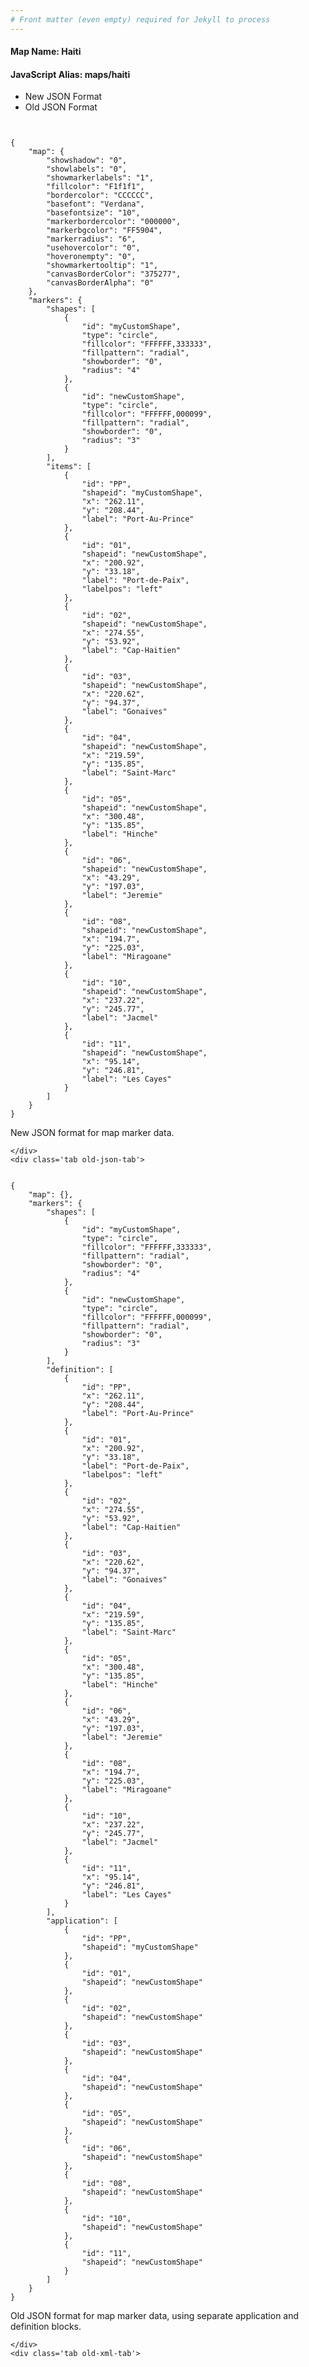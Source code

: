 ```yaml
---
# Front matter (even empty) required for Jekyll to process
---
```


#### Map Name: Haiti

#### JavaScript Alias: maps/haiti


<div class="code-wrapper">
<ul class='code-tabs'>
    <li class='active'>
        <a data-toggle='new-json'>New JSON Format</a>
    </li>
    <li>
        <a data-toggle='old-json'>Old JSON Format</a>
    </li>
</ul>
<div class='tab-content'>
    <pre class='plain-code'></pre>
    <div class='tab new-json-tab active'>
<pre><code class="language-javascript">
{
    "map": {
        "showshadow": "0",
        "showlabels": "0",
        "showmarkerlabels": "1",
        "fillcolor": "F1f1f1",
        "bordercolor": "CCCCCC",
        "basefont": "Verdana",
        "basefontsize": "10",
        "markerbordercolor": "000000",
        "markerbgcolor": "FF5904",
        "markerradius": "6",
        "usehovercolor": "0",
        "hoveronempty": "0",
        "showmarkertooltip": "1",
        "canvasBorderColor": "375277",
        "canvasBorderAlpha": "0"
    },
    "markers": {
        "shapes": [
            {
                "id": "myCustomShape",
                "type": "circle",
                "fillcolor": "FFFFFF,333333",
                "fillpattern": "radial",
                "showborder": "0",
                "radius": "4"
            },
            {
                "id": "newCustomShape",
                "type": "circle",
                "fillcolor": "FFFFFF,000099",
                "fillpattern": "radial",
                "showborder": "0",
                "radius": "3"
            }
        ],
        "items": [
            {
                "id": "PP",
                "shapeid": "myCustomShape",
                "x": "262.11",
                "y": "208.44",
                "label": "Port-Au-Prince"
            },
            {
                "id": "01",
                "shapeid": "newCustomShape",
                "x": "200.92",
                "y": "33.18",
                "label": "Port-de-Paix",
                "labelpos": "left"
            },
            {
                "id": "02",
                "shapeid": "newCustomShape",
                "x": "274.55",
                "y": "53.92",
                "label": "Cap-Haitien"
            },
            {
                "id": "03",
                "shapeid": "newCustomShape",
                "x": "220.62",
                "y": "94.37",
                "label": "Gonaives"
            },
            {
                "id": "04",
                "shapeid": "newCustomShape",
                "x": "219.59",
                "y": "135.85",
                "label": "Saint-Marc"
            },
            {
                "id": "05",
                "shapeid": "newCustomShape",
                "x": "300.48",
                "y": "135.85",
                "label": "Hinche"
            },
            {
                "id": "06",
                "shapeid": "newCustomShape",
                "x": "43.29",
                "y": "197.03",
                "label": "Jeremie"
            },
            {
                "id": "08",
                "shapeid": "newCustomShape",
                "x": "194.7",
                "y": "225.03",
                "label": "Miragoane"
            },
            {
                "id": "10",
                "shapeid": "newCustomShape",
                "x": "237.22",
                "y": "245.77",
                "label": "Jacmel"
            },
            {
                "id": "11",
                "shapeid": "newCustomShape",
                "x": "95.14",
                "y": "246.81",
                "label": "Les Cayes"
            }
        ]
    }
}
</code></pre>


<p class='text-success'>New JSON format for map marker data.</p>

    </div>
    <div class='tab old-json-tab'>
<pre><code class="language-javascript">
{
    "map": {},
    "markers": {
        "shapes": [
            {
                "id": "myCustomShape",
                "type": "circle",
                "fillcolor": "FFFFFF,333333",
                "fillpattern": "radial",
                "showborder": "0",
                "radius": "4"
            },
            {
                "id": "newCustomShape",
                "type": "circle",
                "fillcolor": "FFFFFF,000099",
                "fillpattern": "radial",
                "showborder": "0",
                "radius": "3"
            }
        ],
        "definition": [
            {
                "id": "PP",
                "x": "262.11",
                "y": "208.44",
                "label": "Port-Au-Prince"
            },
            {
                "id": "01",
                "x": "200.92",
                "y": "33.18",
                "label": "Port-de-Paix",
                "labelpos": "left"
            },
            {
                "id": "02",
                "x": "274.55",
                "y": "53.92",
                "label": "Cap-Haitien"
            },
            {
                "id": "03",
                "x": "220.62",
                "y": "94.37",
                "label": "Gonaives"
            },
            {
                "id": "04",
                "x": "219.59",
                "y": "135.85",
                "label": "Saint-Marc"
            },
            {
                "id": "05",
                "x": "300.48",
                "y": "135.85",
                "label": "Hinche"
            },
            {
                "id": "06",
                "x": "43.29",
                "y": "197.03",
                "label": "Jeremie"
            },
            {
                "id": "08",
                "x": "194.7",
                "y": "225.03",
                "label": "Miragoane"
            },
            {
                "id": "10",
                "x": "237.22",
                "y": "245.77",
                "label": "Jacmel"
            },
            {
                "id": "11",
                "x": "95.14",
                "y": "246.81",
                "label": "Les Cayes"
            }
        ],
        "application": [
            {
                "id": "PP",
                "shapeid": "myCustomShape"
            },
            {
                "id": "01",
                "shapeid": "newCustomShape"
            },
            {
                "id": "02",
                "shapeid": "newCustomShape"
            },
            {
                "id": "03",
                "shapeid": "newCustomShape"
            },
            {
                "id": "04",
                "shapeid": "newCustomShape"
            },
            {
                "id": "05",
                "shapeid": "newCustomShape"
            },
            {
                "id": "06",
                "shapeid": "newCustomShape"
            },
            {
                "id": "08",
                "shapeid": "newCustomShape"
            },
            {
                "id": "10",
                "shapeid": "newCustomShape"
            },
            {
                "id": "11",
                "shapeid": "newCustomShape"
            }
        ]
    }
}
</code></pre>


<p class='text-success'>Old JSON format for map marker data, using separate application and definition blocks.</p>

    </div>
    <div class='tab old-xml-tab'>
<pre><code class="language-html">
<map>
	<markers>
	   <shapes>
	       <shape id='myCustomShape' type='circle' fillColor='FFFFFF,333333' fillPattern='radial' showBorder='0' radius='4'/>
		    <shape id='newCustomShape' type='circle' fillColor='FFFFFF,000099' fillPattern='radial' showBorder='0' radius='3'/>
		</shapes>
		<definition>
			<marker id='PP' x='262.11' y='208.44' label='Port-Au-Prince'  />
			<marker id='01' x='200.92' y='33.18' label='Port-de-Paix' labelPos='left'  />
			<marker id='02' x='274.55' y='53.92' label='Cap-Haitien'  />
			<marker id='03' x='220.62' y='94.37' label='Gonaives'  />
			<marker id='04' x='219.59' y='135.85' label='Saint-Marc'  />
			<marker id='05' x='300.48' y='135.85' label='Hinche'  />
			<marker id='06' x='43.29' y='197.03' label='Jeremie'  />
			<marker id='08' x='194.7' y='225.03' label='Miragoane'  />
			<marker id='10' x='237.22' y='245.77' label='Jacmel'  />
			<marker id='11' x='95.14' y='246.81' label='Les Cayes'  />

		</definition>
		<application>
			<marker id='PP' shapeId='myCustomShape'  />
			<marker id='01' shapeId='newCustomShape'  />
			<marker id='02' shapeId='newCustomShape'  />
			<marker id='03' shapeId='newCustomShape'  />
			<marker id='04' shapeId='newCustomShape'  />
			<marker id='05' shapeId='newCustomShape'  />
			<marker id='06' shapeId='newCustomShape'  />
			<marker id='08' shapeId='newCustomShape'  />
			<marker id='10' shapeId='newCustomShape'  />
			<marker id='11' shapeId='newCustomShape'  />

		</application>
	</markers>
</map>
</code></pre>

<p class='text-success'>Old XML format for map marker data, using separate application and definition blocks.</p>

</div>
</div>
</div>
